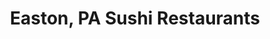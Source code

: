 ---
layout: city
title: Easton, PA Sushi Restaurants
permalink: /pennsylvania/easton/
stateAbbr: PA
stateName: Pennsylvania
cityName: Easton

---